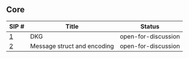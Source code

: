 ## Core

| SIP #                         | Title                       | Status |
|-------------------------------|-----------------------------|--------|
| [1](./sips/dkg.md)            | DKG                         | open-for-discussion  |
| [2](./sips/msg_struct_encoding.md) | Message struct and encoding | open-for-discussion  |